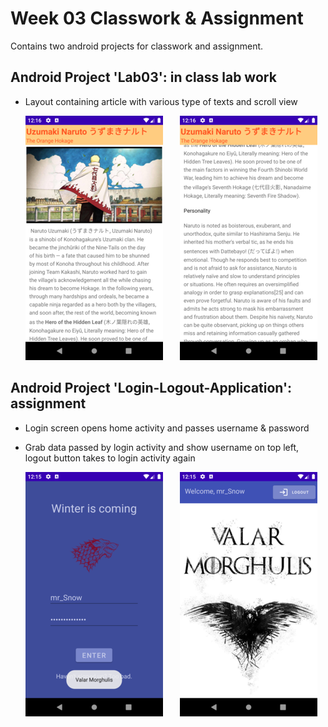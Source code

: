 # Week 03 Classwork & Assignment

Contains two android projects for classwork and assignment.

## Android Project 'Lab03': in class lab work

- Layout containing article with various type of texts and scroll view
  
    ![labwork-article](./screenshots/lab_work_1.png)&nbsp;&nbsp;&nbsp;&nbsp;&nbsp;&nbsp;&nbsp;![labwork-article-scrollable](./screenshots/lab_work_2.png)

## Android Project 'Login-Logout-Application': assignment

- Login screen opens home activity and passes username & password  
- Grab data passed by login activity and show username on top left, logout button takes to login activity again
  
  ![login-screen](./screenshots/login.png)&nbsp;&nbsp;&nbsp;&nbsp;&nbsp;&nbsp;&nbsp;![home-screen](./screenshots/home.png)
